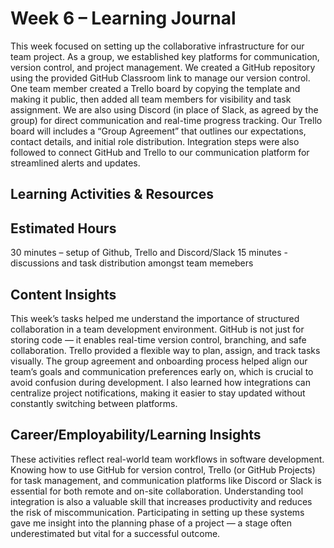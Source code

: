 # Week 6 – Learning Journal
This week focused on setting up the collaborative infrastructure for our team project. As a group, we established key platforms for communication, version control, and project management. We created a GitHub repository using the provided GitHub Classroom link to manage our version control. One team member created a Trello board by copying the template and making it public, then added all team members for visibility and task assignment.
We are also using Discord (in place of Slack, as agreed by the group) for direct communication and real-time progress tracking. Our Trello board will includes a “Group Agreement” that outlines our expectations, contact details, and initial role distribution. Integration steps were also followed to connect GitHub and Trello to our communication platform for streamlined alerts and updates.

## Learning Activities & Resources

## Estimated Hours
30 minutes  – setup of Github, Trello and Discord/Slack
15 minutes - discussions and task distribution amongst team memebers

## Content Insights
This week’s tasks helped me understand the importance of structured collaboration in a team development environment. GitHub is not just for storing code — it enables real-time version control, branching, and safe collaboration. Trello provided a flexible way to plan, assign, and track tasks visually. The group agreement and onboarding process helped align our team’s goals and communication preferences early on, which is crucial to avoid confusion during development. I also learned how integrations can centralize project notifications, making it easier to stay updated without constantly switching between platforms.


## Career/Employability/Learning Insights
These activities reflect real-world team workflows in software development. Knowing how to use GitHub for version control, Trello (or GitHub Projects) for task management, and communication platforms like Discord or Slack is essential for both remote and on-site collaboration. Understanding tool integration is also a valuable skill that increases productivity and reduces the risk of miscommunication. Participating in setting up these systems gave me insight into the planning phase of a project — a stage often underestimated but vital for a successful outcome.


